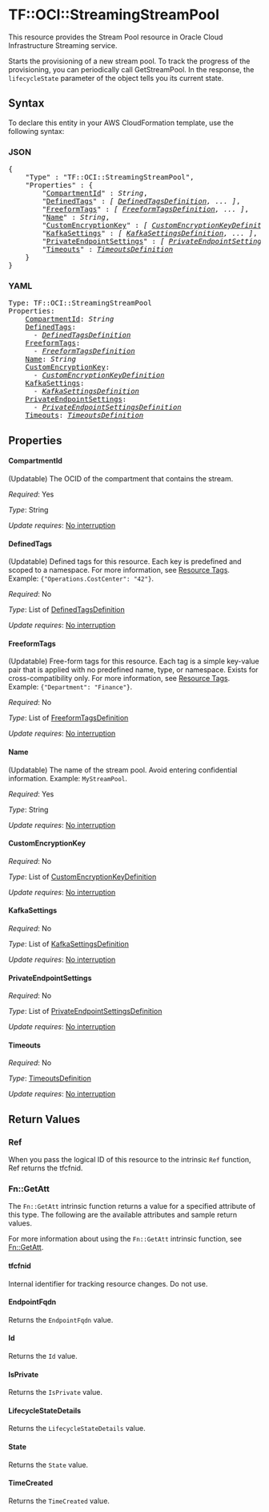 # TF::OCI::StreamingStreamPool

This resource provides the Stream Pool resource in Oracle Cloud Infrastructure Streaming service.

Starts the provisioning of a new stream pool.
To track the progress of the provisioning, you can periodically call GetStreamPool.
In the response, the `lifecycleState` parameter of the object tells you its current state.

## Syntax

To declare this entity in your AWS CloudFormation template, use the following syntax:

### JSON

<pre>
{
    "Type" : "TF::OCI::StreamingStreamPool",
    "Properties" : {
        "<a href="#compartmentid" title="CompartmentId">CompartmentId</a>" : <i>String</i>,
        "<a href="#definedtags" title="DefinedTags">DefinedTags</a>" : <i>[ <a href="definedtagsdefinition.md">DefinedTagsDefinition</a>, ... ]</i>,
        "<a href="#freeformtags" title="FreeformTags">FreeformTags</a>" : <i>[ <a href="freeformtagsdefinition.md">FreeformTagsDefinition</a>, ... ]</i>,
        "<a href="#name" title="Name">Name</a>" : <i>String</i>,
        "<a href="#customencryptionkey" title="CustomEncryptionKey">CustomEncryptionKey</a>" : <i>[ <a href="customencryptionkeydefinition.md">CustomEncryptionKeyDefinition</a>, ... ]</i>,
        "<a href="#kafkasettings" title="KafkaSettings">KafkaSettings</a>" : <i>[ <a href="kafkasettingsdefinition.md">KafkaSettingsDefinition</a>, ... ]</i>,
        "<a href="#privateendpointsettings" title="PrivateEndpointSettings">PrivateEndpointSettings</a>" : <i>[ <a href="privateendpointsettingsdefinition.md">PrivateEndpointSettingsDefinition</a>, ... ]</i>,
        "<a href="#timeouts" title="Timeouts">Timeouts</a>" : <i><a href="timeoutsdefinition.md">TimeoutsDefinition</a></i>
    }
}
</pre>

### YAML

<pre>
Type: TF::OCI::StreamingStreamPool
Properties:
    <a href="#compartmentid" title="CompartmentId">CompartmentId</a>: <i>String</i>
    <a href="#definedtags" title="DefinedTags">DefinedTags</a>: <i>
      - <a href="definedtagsdefinition.md">DefinedTagsDefinition</a></i>
    <a href="#freeformtags" title="FreeformTags">FreeformTags</a>: <i>
      - <a href="freeformtagsdefinition.md">FreeformTagsDefinition</a></i>
    <a href="#name" title="Name">Name</a>: <i>String</i>
    <a href="#customencryptionkey" title="CustomEncryptionKey">CustomEncryptionKey</a>: <i>
      - <a href="customencryptionkeydefinition.md">CustomEncryptionKeyDefinition</a></i>
    <a href="#kafkasettings" title="KafkaSettings">KafkaSettings</a>: <i>
      - <a href="kafkasettingsdefinition.md">KafkaSettingsDefinition</a></i>
    <a href="#privateendpointsettings" title="PrivateEndpointSettings">PrivateEndpointSettings</a>: <i>
      - <a href="privateendpointsettingsdefinition.md">PrivateEndpointSettingsDefinition</a></i>
    <a href="#timeouts" title="Timeouts">Timeouts</a>: <i><a href="timeoutsdefinition.md">TimeoutsDefinition</a></i>
</pre>

## Properties

#### CompartmentId

(Updatable) The OCID of the compartment that contains the stream.

_Required_: Yes

_Type_: String

_Update requires_: [No interruption](https://docs.aws.amazon.com/AWSCloudFormation/latest/UserGuide/using-cfn-updating-stacks-update-behaviors.html#update-no-interrupt)

#### DefinedTags

(Updatable) Defined tags for this resource. Each key is predefined and scoped to a namespace. For more information, see [Resource Tags](https://docs.cloud.oracle.com/iaas/Content/General/Concepts/resourcetags.htm).  Example: `{"Operations.CostCenter": "42"}`.

_Required_: No

_Type_: List of <a href="definedtagsdefinition.md">DefinedTagsDefinition</a>

_Update requires_: [No interruption](https://docs.aws.amazon.com/AWSCloudFormation/latest/UserGuide/using-cfn-updating-stacks-update-behaviors.html#update-no-interrupt)

#### FreeformTags

(Updatable) Free-form tags for this resource. Each tag is a simple key-value pair that is applied with no predefined name, type, or namespace. Exists for cross-compatibility only. For more information, see [Resource Tags](https://docs.cloud.oracle.com/iaas/Content/General/Concepts/resourcetags.htm).  Example: `{"Department": "Finance"}`.

_Required_: No

_Type_: List of <a href="freeformtagsdefinition.md">FreeformTagsDefinition</a>

_Update requires_: [No interruption](https://docs.aws.amazon.com/AWSCloudFormation/latest/UserGuide/using-cfn-updating-stacks-update-behaviors.html#update-no-interrupt)

#### Name

(Updatable) The name of the stream pool. Avoid entering confidential information.  Example: `MyStreamPool`.

_Required_: Yes

_Type_: String

_Update requires_: [No interruption](https://docs.aws.amazon.com/AWSCloudFormation/latest/UserGuide/using-cfn-updating-stacks-update-behaviors.html#update-no-interrupt)

#### CustomEncryptionKey

_Required_: No

_Type_: List of <a href="customencryptionkeydefinition.md">CustomEncryptionKeyDefinition</a>

_Update requires_: [No interruption](https://docs.aws.amazon.com/AWSCloudFormation/latest/UserGuide/using-cfn-updating-stacks-update-behaviors.html#update-no-interrupt)

#### KafkaSettings

_Required_: No

_Type_: List of <a href="kafkasettingsdefinition.md">KafkaSettingsDefinition</a>

_Update requires_: [No interruption](https://docs.aws.amazon.com/AWSCloudFormation/latest/UserGuide/using-cfn-updating-stacks-update-behaviors.html#update-no-interrupt)

#### PrivateEndpointSettings

_Required_: No

_Type_: List of <a href="privateendpointsettingsdefinition.md">PrivateEndpointSettingsDefinition</a>

_Update requires_: [No interruption](https://docs.aws.amazon.com/AWSCloudFormation/latest/UserGuide/using-cfn-updating-stacks-update-behaviors.html#update-no-interrupt)

#### Timeouts

_Required_: No

_Type_: <a href="timeoutsdefinition.md">TimeoutsDefinition</a>

_Update requires_: [No interruption](https://docs.aws.amazon.com/AWSCloudFormation/latest/UserGuide/using-cfn-updating-stacks-update-behaviors.html#update-no-interrupt)

## Return Values

### Ref

When you pass the logical ID of this resource to the intrinsic `Ref` function, Ref returns the tfcfnid.

### Fn::GetAtt

The `Fn::GetAtt` intrinsic function returns a value for a specified attribute of this type. The following are the available attributes and sample return values.

For more information about using the `Fn::GetAtt` intrinsic function, see [Fn::GetAtt](https://docs.aws.amazon.com/AWSCloudFormation/latest/UserGuide/intrinsic-function-reference-getatt.html).

#### tfcfnid

Internal identifier for tracking resource changes. Do not use.

#### EndpointFqdn

Returns the <code>EndpointFqdn</code> value.

#### Id

Returns the <code>Id</code> value.

#### IsPrivate

Returns the <code>IsPrivate</code> value.

#### LifecycleStateDetails

Returns the <code>LifecycleStateDetails</code> value.

#### State

Returns the <code>State</code> value.

#### TimeCreated

Returns the <code>TimeCreated</code> value.

